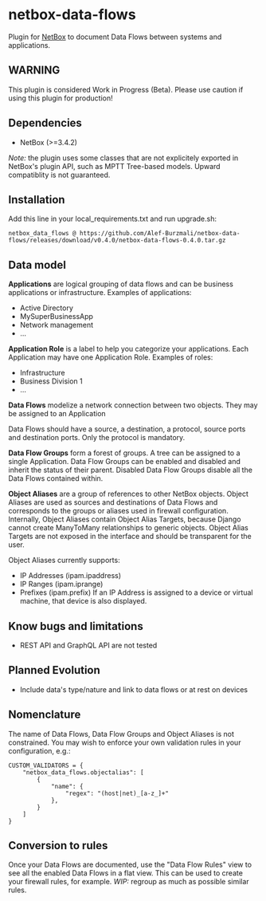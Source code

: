 # netbox-data-flows

Plugin for [NetBox](https://docs.netbox.dev/) to document Data Flows between
systems and applications.

## WARNING

This plugin is considered Work in Progress (Beta).
Please use caution if using this plugin for production!

## Dependencies
  - NetBox (>=3.4.2)

*Note:* the plugin uses some classes that are not explicitely exported in 
NetBox's plugin API, such as MPTT Tree-based models. Upward compatiblity is
not guaranteed.

## Installation

Add this line in your local_requirements.txt and run upgrade.sh:
```
netbox_data_flows @ https://github.com/Alef-Burzmali/netbox-data-flows/releases/download/v0.4.0/netbox-data-flows-0.4.0.tar.gz
```

## Data model

**Applications** are logical grouping of data flows and can be business
applications or infrastructure. Examples of applications:
  - Active Directory
  - MySuperBusinessApp
  - Network management
  - ...
  
**Application Role** is a label to help you categorize your applications.
Each Application may have one Application Role.
Examples of roles:
  - Infrastructure
  - Business Division 1
  - ...

**Data Flows** modelize a network connection between two objects. They may be
assigned to an Application

Data Flows should have a source, a destination, a protocol, source ports and
destination ports. Only the protocol is mandatory. 

**Data Flow Groups** form a forest of groups. A tree can be assigned to a
single Application. Data Flow Groups can be enabled and disabled and inherit
the status of their parent. Disabled Data Flow Groups disable all the Data
Flows contained within.

**Object Aliases** are a group of references to other NetBox objects. Object
Aliases are used as sources and destinations of Data Flows and corresponds to
the groups or aliases used in firewall configuration. Internally, Object
Aliases contain Object Alias Targets, because Django cannot create ManyToMany
relationships to generic objects. Object Alias Targets are not exposed in the
interface and should be transparent for the user.

Object Aliases currently supports:
  - IP Addresses (ipam.ipaddress)
  - IP Ranges (ipam.iprange)
  - Prefixes (ipam.prefix)
If an IP Address is assigned to a device or virtual machine, that device is
also displayed.

## Know bugs and limitations
  - REST API and GraphQL API are not tested

## Planned Evolution
  - Include data's type/nature and link to data flows or at rest on devices

## Nomenclature

The name of Data Flows, Data Flow Groups and Object Aliases is not
constrained. You may wish to enforce your own validation rules in your
configuration, e.g.:

```
CUSTOM_VALIDATORS = {
    "netbox_data_flows.objectalias": [
        {
            "name": {
                "regex": "(host|net)_[a-z_]+"
            },
        }
    ]
}
```

## Conversion to rules

Once your Data Flows are documented, use the "Data Flow Rules" view to see
all the enabled Data Flows in a flat view. This can be
used to create your firewall rules, for example.
*WIP:* regroup as much as possible similar rules.

